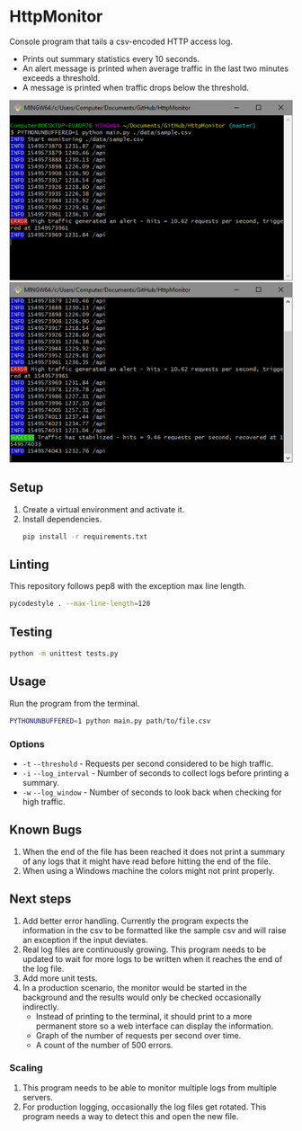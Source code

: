 # HttpMonitor

Console program that tails a csv-encoded HTTP access log.
- Prints out summary statistics every 10 seconds.
- An alert message is printed when average traffic in the last two minutes exceeds a threshold.
- A message is printed when traffic drops below the threshold.

![High Traffic Alert](./images/alert.png)
![Recovered from High Traffic](./images/recover.png)

## Setup

1. Create a virtual environment and activate it.
2. Install dependencies.
    ```bash
    pip install -r requirements.txt
    ```

## Linting

This repository follows pep8 with the exception max line length.

```bash
pycodestyle . --max-line-length=120
```

## Testing

```bash
python -m unittest tests.py
```

## Usage

Run the program from the terminal.

```bash
PYTHONUNBUFFERED=1 python main.py path/to/file.csv
```

### Options
- `-t` `--threshold` - Requests per second considered to be high traffic.
- `-i` `--log_interval` - Number of seconds to collect logs before printing a summary.
- `-w` `--log_window` - Number of seconds to look back when checking for high traffic.

## Known Bugs

1. When the end of the file has been reached it does not print a summary of any logs that it might have read before hitting the end of the file.
2. When using a Windows machine the colors might not print properly.

## Next steps

1. Add better error handling. Currently the program expects the information in the csv to be formatted like the sample csv and will raise an exception if the input deviates.
2. Real log files are continuously growing. This program needs to be updated to wait for more logs to be written when it reaches the end of the log file.
3. Add more unit tests.
4. In a production scenario, the monitor would be started in the background and the results would only be checked occasionally indirectly.
    - Instead of printing to the terminal, it should print to a more permanent store so a web interface can display the information.
    - Graph of the number of requests per second over time.
    - A count of the number of 500 errors.

### Scaling

1. This program needs to be able to monitor multiple logs from multiple servers.
2. For production logging, occasionally the log files get rotated. This program needs a way to detect this and open the new file.
